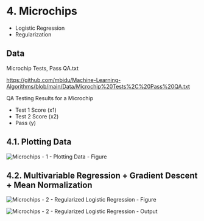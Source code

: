 # 4. Microchips
- Logistic Regression
- Regularization

## Data
Microchip Tests, Pass QA.txt

https://github.com/mbidu/Machine-Learning-Algorithms/blob/main/Data/Microchip%20Tests%2C%20Pass%20QA.txt

QA Testing Results for a Microchip
- Test 1 Score (x1)
- Test 2 Score (x2)
- Pass (y)

## 4.1. Plotting Data

![Microchips - 1 - Plotting Data - Figure](https://user-images.githubusercontent.com/84108349/150455153-60394611-611f-4b9d-9a33-ad0ca8f28fc5.png)

## 4.2. Multivariable Regression + Gradient Descent + Mean Normalization

![Microchips - 2 - Regularized Logistic Regression - Figure](https://user-images.githubusercontent.com/84108349/150455176-b4351eb4-1480-4f85-8aba-a19a5af6b16f.png)

![Microchips - 2 - Regularized Logistic Regression - Output](https://user-images.githubusercontent.com/84108349/150455212-1c17b4ff-966b-4c48-9a30-56300eda484d.PNG)
